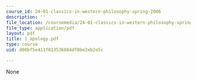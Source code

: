 ```yaml
---
course_id: 24-01-classics-in-western-philosophy-spring-2006
description: ''
file_location: /coursemedia/24-01-classics-in-western-philosophy-spring-2006/d00bf5e411f813536884df8be2eb2e5c_1_apology.pdf
file_type: application/pdf
layout: pdf
title: 1_apology.pdf
type: course
uid: d00bf5e411f813536884df8be2eb2e5c

---
```

None